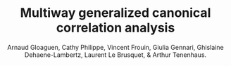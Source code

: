 ---
author: Arnaud Gloaguen, Cathy Philippe, Vincent Frouin, Giulia Gennari, Ghislaine Dehaene-Lambertz, Laurent Le Brusquet, & Arthur Tenenhaus.
title: Multiway generalized canonical correlation analysis
journal: Biostatistics
year: 2022
type: article
doi: 10.1093/biostatistics/kxaa010
team: yes
volume: 23
number: 1
pages: 240-256
---